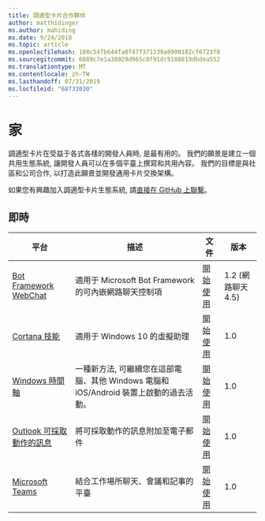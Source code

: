```yaml
---
title: 調適型卡片合作夥伴
author: matthidinger
ms.author: mahiding
ms.date: 9/24/2018
ms.topic: article
ms.openlocfilehash: 108c54fb644fa0f47f371339a8900182cf6723f8
ms.sourcegitcommit: 6889c7e1a38029d965c8f91dc9108819dbdea552
ms.translationtype: MT
ms.contentlocale: zh-TW
ms.lasthandoff: 07/31/2019
ms.locfileid: "68733030"
---
```

# <a name="partners"></a>家 

調適型卡片在受益于各式各樣的開發人員時, 是最有用的。 我們的願景是建立一個共用生態系統, 讓開發人員可以在多個平臺上撰寫和共用內容。 我們的目標是與社區和公司合作, 以打造此願景並開發通用卡片交換架構。

如果您有興趣加入調適型卡片生態系統, 請[直接在 GitHub 上聯繫](https://github.com/Microsoft/AdaptiveCards)。

## <a name="live"></a>即時

平台 | 描述 | 文件 | 版本
---------|-------------|---------------|---------
[Bot Framework WebChat](https://github.com/Microsoft/BotFramework-WebChat)  | 適用于 Microsoft Bot Framework 的可內嵌網路聊天控制項 | [開始使用](https://docs.microsoft.com/en-us/adaptive-cards/get-started/bots) | 1.2 (網路聊天 4.5)
[Cortana 技能](https://docs.microsoft.com/en-us/cortana/skills/adaptive-cards) | 適用于 Windows 10 的虛擬助理 | [開始使用](https://docs.microsoft.com/en-us/adaptive-cards/get-started/bots) | 1.0
[Windows 時間軸](https://blogs.windows.com/windowsexperience/2017/12/19/announcing-windows-10-insider-preview-build-17063-pc/) | 一種新方法, 可繼續您在這部電腦、其他 Windows 電腦和 iOS/Android 裝置上啟動的過去活動。 | [開始使用](https://docs.microsoft.com/en-us/adaptive-cards/get-started/windows) | 1.0
[Outlook 可採取動作的訊息](https://docs.microsoft.com/en-us/outlook/actionable-messages/)  | 將可採取動作的訊息附加至電子郵件 | [開始使用](https://docs.microsoft.com/en-us/outlook/actionable-messages/) | 1.0
[Microsoft Teams](https://products.office.com/en-US/microsoft-teams/group-chat-software) | 結合工作場所聊天、會議和記事的平臺 | [開始使用](https://docs.microsoft.com/en-us/microsoftteams/platform/concepts/cards/cards-reference#adaptive-card) | 1.0
